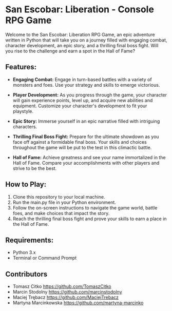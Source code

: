 # San Escobar: Liberation - Console RPG Game

Welcome to the San Escobar: Liberation RPG Game, an epic adventure written in Python that will take you on a journey filled with engaging combat, character development, an epic story, and a thrilling final boss fight. Will you rise to the challenge and earn a spot in the Hall of Fame?

## Features:
- **Engaging Combat:** Engage in turn-based battles with a variety of monsters and foes. Use your strategy and skills to emerge victorious.

- **Player Development:** As you progress through the game, your character will gain experience points, level up, and acquire new abilities and equipment. Customize your character's development to fit your playstyle.

- **Epic Story:** Immerse yourself in an epic narrative filled with intriguing characters. 

- **Thrilling Final Boss Fight:** Prepare for the ultimate showdown as you face off against a formidable final boss. Your skills and choices throughout the game will be put to the test in this climactic battle.

- **Hall of Fame:** Achieve greatness and see your name immortalized in the Hall of Fame. Compare your accomplishments with other players and strive to be the best.

## How to Play:
1. Clone this repository to your local machine.
2. Run the main.py file in your Python environment.
3. Follow the on-screen instructions to navigate the game world, battle foes, and make choices that impact the story.
4. Reach the thrilling final boss fight and prove your skills to earn a place in the Hall of Fame.

## Requirements:
- Python 3.x
- Terminal or Command Prompt

## Contributors

- Tomasz Citko https://github.com/TomaszCitko <br/>
- Marcin Stodolny https://github.com/marcinstodolny<br/>
- Maciej Trębacz https://github.com/MaciejTrebacz<br/>
- Martyna Marcinkowska https://github.com/martyna-marcinko<br/>
